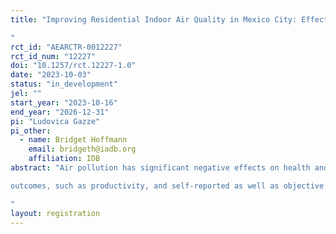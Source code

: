 ```yaml
---
title: "Improving Residential Indoor Air Quality in Mexico City: Effects on Wellbeing and Productivity
"
rct_id: "AEARCTR-0012227"
rct_id_num: "12227"
doi: "10.1257/rct.12227-1.0"
date: "2023-10-03"
status: "in_development"
jel: ""
start_year: "2023-10-16"
end_year: "2026-12-31"
pi: "Ludovica Gazze"
pi_other:
  - name: Bridget Hoffmann
    email: bridgeth@iadb.org
    affiliation: IDB
abstract: "Air pollution has significant negative effects on health and economic outcomes in urban centers of Latin America and unequal exposure to air pollution may be exacerbating income and health inequalities. Because individuals spend most of their lives indoors, we will study residential indoor air quality in Mexico City. First, we will measure residential indoor air quality, including levels of particulate matter, and estimate the pass-through from outdoor air quality to indoor air quality. Second, we will use a randomized controlled trial and data from household surveys to address the following two research questions: (1) What barriers do households face in improving indoor air quality and what interventions are cost-effective in improving indoor air quality? (2) What is the effect of improved indoor air quality on households’ time use, economic
outcomes, such as productivity, and self-reported as well as objective measures of health and wellbeing, such as sleep quality?
"
layout: registration
---
```


